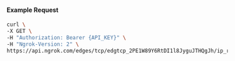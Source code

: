 
#### Example Request
```bash
curl \
-X GET \
-H "Authorization: Bearer {API_KEY}" \
-H "Ngrok-Version: 2" \
https://api.ngrok.com/edges/tcp/edgtcp_2PE1W89Y6RtDI1l8JyguJTHQgJh/ip_restriction
